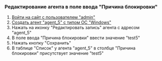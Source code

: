 ### Редактирование агента в поле ввода "Причина блокировки"

1. [Войти на сайт с пользователем "admin"](../../../../0.%20Шаги/1.%20Войти%20на%20сайт%20с%20пользователем%20username.md)
1. [Создать агент "agent_5" с типом ОС "Windows"](../../../../0.%20Шаги/3.%20Создать%20агент%20agent%20с%20типом%20ОС%20os_type.md)
1. Нажать на иконку "Редактировать запись" агента с адресом "agent_5"
1. В поле ввода "Причина блокировки" ввести значение "test5"
1. Нажать кнопку "Сохранить"
1. В таблице "Список" у агента "agent_5" в столбце "Причина блокировки" присутствует значение "test5"